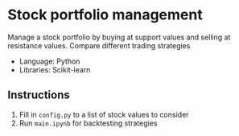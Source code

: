 # Stock portfolio management
Manage a stock portfolio by buying at support values and selling at resistance values. Compare different trading strategies

* Language: Python
* Libraries: Scikit-learn

## Instructions
1. Fill in ```config.py``` to a list of stock values to consider
2. Run ```main.ipynb``` for backtesting strategies
